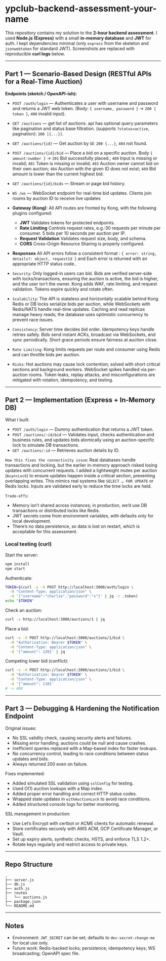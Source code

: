# ypclub-backend-assessment-your-name

This repository contains my solution to the **2‑hour backend assessment**. I used **Node.js (Express)** with a small **in‑memory database** and **JWT** for auth. I kept dependencies minimal (only `express` from the skeleton and `jsonwebtoken` for standard JWT). Screenshots are replaced with reproducible **curl logs** below.

---

## Part 1 — Scenario‑Based Design (RESTful APIs for a Real‑Time Auction)

**Endpoints (sketch / OpenAPI‑ish):**

- `POST /auth/login` — Authenticates a user with username and password and returns a JWT web token.
    (Body: `{ username, password }` → `200 { token }`, `400` invalid input).

- `GET /auctions` — get list of auctions. api has optional query parameters like pagination and status base filtration. (supports `?status=active`, pagination): `200 [{...}]`.

- `GET /auctions/{id}` — Get auction by id: `200 {...}`, `404` not found.

- `POST /auctions/{id}/bid` — Place a bid on a specific auction.
    Body `{ amount:number }` → `201` Bid successfully placed.;
                                `400` Input is missing or invalid; 
                                `401` Token is missing or invalid; 
                                `403` Auction owner cannot bid on their own auction; 
                                `404` Auction with the given ID does not exist; 
                                `409` Bid amount is lower than the current highest bid.

- `GET /auctions/{id}/bids` — Stream or page bid history.

- `WS /ws` — WebSocket endpoint for real-time bid updates. Clients join rooms by auction ID to receive live updates

- **Gateway (Kong)**: All API routes are fronted by Kong, with the following plugins configured:
    -   **JWT** Validates tokens for protected endpoints.
    -   **Rate Limiting** Controls request rates, e.g.:30 requests per minute per consumer. 5 bids per 10 seconds per auction per IP.
    -   **Request Validation** Validates request size, body, and schema.
    -   **CORS** Cross-Origin Resource Sharing is properly configured.
    
- **Responses** All API errors follow a consistent format : `{ error: string, details?: object, requestId }` and Each error is returned with an appropriate HTTP status code..

- `Security`: Only logged-in users can bid. Bids are verified server-side with locks/transactions, ensuring the auction is active, the bid is higher, and the user isn’t the owner. Kong adds WAF, rate limiting, and request validation. Tokens expire quickly and rotate often.

- `Scalability`: The API is stateless and horizontally scalable behind Kong. Redis or DB locks serialize bids per auction, while WebSockets with Redis/NATS handle real-time updates. Caching and read replicas manage heavy reads; the database uses optimistic concurrency to prevent race issues.

- `Consistency`: Server time decides bid order. Idempotency keys handle retries safely. Bids send instant ACKs, broadcast via WebSockets, and sync periodically. Short grace periods ensure fairness at auction close.

- `Rate Limiting`: Kong limits requests per route and consumer using Redis and can throttle bids per auction.

- `Risks`: Hot auctions may cause lock contention; solved with short critical sections and background workers. WebSocket spikes handled via per-auction rooms. Token leaks, replay attacks, and misconfigurations are mitigated with rotation, idempotency, and testing.


---

## Part 2 — Implementation (Express + In‑Memory DB)

What I built:

* `POST /auth/login` — Dummy authentication that returns a JWT token.
* `POST /auctions/:id/bid` — Validates input, checks authentication and business rules, and updates bids atomically using an auction-specific lock to simulate DB transactions.
* `GET /auctions/:id` — Retrieves auction details by ID.


`How this fixes the connectivity issue`: Real databases handle transactions and locking, but the earlier in-memory approach risked losing updates with concurrent requests. I added a lightweight mutex per auction (`AsyncLock`) to ensure updates happen inside a critical section, preventing overlapping writes. This mimics real systems like `SELECT … FOR UPDATE` or Redis locks. Inputs are validated early to reduce the time locks are held.

`Trade-offs`:
* Memory isn’t shared across instances; in production, we’d use DB transactions or distributed locks like Redis.
* JWT secrets come from environment variables, with defaults only for local development.
* There’s no data persistence, so data is lost on restart, which is acceptable for this assessment.


### Local testing (curl)

Start the server:

```bash
npm install
npm start
```

Authenticate:

```bash
TOKEN=$(curl -s -X POST http://localhost:3000/auth/login \
  -H "Content-Type: application/json" \
  -d '{"username":"charlie","password":"x"}' | jq -r .token)
echo "$TOKEN"
```

Check an auction:

```bash
curl -s http://localhost:3000/auctions/1 | jq
```

Place a bid:

```bash
curl -s -X POST http://localhost:3000/auctions/1/bid \
  -H "Authorization: Bearer $TOKEN" \
  -H "Content-Type: application/json" \
  -d '{"amount": 120}' | jq
```

Competing lower bid (conflict):

```bash
curl -s -X POST http://localhost:3000/auctions/1/bid \
  -H "Authorization: Bearer $TOKEN" \
  -H "Content-Type: application/json" \
  -d '{"amount": 110}'
# -> 409
```

---

## Part 3 — Debugging & Hardening the Notification Endpoint

Original issues:
* No SSL validity check, causing security alerts and failures.
* Missing error handling; auctions could be null and cause crashes.
* Inefficient queries replaced with a Map-based index for faster lookups.
* No concurrency control, leading to race conditions between status updates and bids.
* Always returned 200 even on failure.

Fixes implemented:
* Added simulated SSL validation using `sslConfig` for testing.
* Used O(1) auction lookups with a Map index.
* Added proper error handling and correct HTTP status codes.
* Wrapped state updates in `withAuctionLock` to avoid race conditions.
* Added structured console logs for better monitoring.

SSL management in production:
* Use Let’s Encrypt with certbot or ACME clients for automatic renewal.
* Store certificates securely with AWS ACM, GCP Certificate Manager, or Vault.
* Set up expiry alerts, synthetic checks, HSTS, and enforce TLS 1.2+.
* Rotate keys regularly and restrict access to private keys.

---

## Repo Structure

```
.
├── server.js
├── db.js
├── auth.js
├── routes
│   └── auctions.js
├── package.json
└── README.md
```

---

## Notes

-   Environment: `JWT_SECRET` can be set; defaults to `dev-secret-change-me` for local use only.
-   Future work: Redis-backed locks; persistence; idempotency keys; WS broadcasting; OpenAPI spec file.
